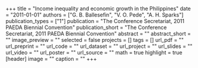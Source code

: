 +++
title = "Income inequality and economic growth in the Philippines"
date = "2011-01-01"
authors = ["G. B. Ballesefin", "V. O. Pede", "A. H. Sparks"]
publication_types = ["1"]
publication = "The Conference Secretariat, 2011 PAEDA Biennial Convention"
publication_short = "The Conference Secretariat, 2011 PAEDA Biennial Convention"
abstract = ""
abstract_short = ""
image_preview = ""
selected = false
projects = []
tags = []
url_pdf = ""
url_preprint = ""
url_code = ""
url_dataset = ""
url_project = ""
url_slides = ""
url_video = ""
url_poster = ""
url_source = ""
math = true
highlight = true
[header]
image = ""
caption = ""
+++
